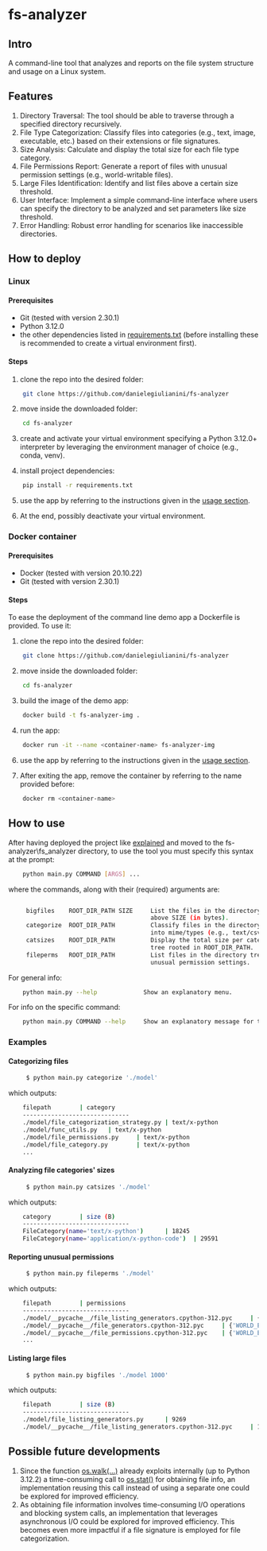 # fs-analyzer

## Intro
A command-line tool that analyzes and reports on the file system structure and usage on a Linux system.

## Features
1. Directory Traversal: The tool should be able to traverse through a specified directory recursively.
2. File Type Categorization: Classify files into categories (e.g., text, image, executable, etc.) based on their extensions or file signatures.
3. Size Analysis: Calculate and display the total size for each file type category.
4. File Permissions Report: Generate a report of files with unusual permission settings (e.g., world-writable files).
5. Large Files Identification: Identify and list files above a certain size threshold.
6. User Interface: Implement a simple command-line interface where users can specify the directory to be analyzed and set parameters like size threshold.
7. Error Handling: Robust error handling for scenarios like inaccessible directories.

## How to deploy


### Linux

#### Prerequisites
- Git (tested with version 2.30.1)
- Python 3.12.0
- the other dependencies listed in [requirements.txt](./requirements.txt) (before installing these is recommended to create a virtual environment first).

#### Steps
1. clone the repo into the desired folder:

```bash
    git clone https://github.com/danielegiulianini/fs-analyzer
```
2. move inside the downloaded folder:

```bash
    cd fs-analyzer
```

3. create and activate your virtual environment specifying a Python 3.12.0+ interpreter by leveraging the environment manager of choice (e.g., conda, venv).

4. install project dependencies:

```bash
    pip install -r requirements.txt
```

5. use the app by referring to the instructions given in the [usage section](#how-to-use).

6. At the end, possibly deactivate your virtual environment.


### Docker container
#### Prerequisites
- Docker (tested with version 20.10.22)
- Git (tested with version 2.30.1) 

#### Steps
To ease the deployment of the command line demo app a Dockerfile is provided. To use it:

1. clone the repo into the desired folder:

```bash
    git clone https://github.com/danielegiulianini/fs-analyzer
```

2. move inside the downloaded folder:

```bash
    cd fs-analyzer
```

3. build the image of the demo app:

```bash
    docker build -t fs-analyzer-img .
```

4. run the app:

```bash
    docker run -it --name <container-name> fs-analyzer-img
```


6. use the app by referring to the instructions given in the [usage section](#how-to-use).


5. After exiting the app, remove the container by referring to the name provided before:

```bash
    docker rm <container-name>
```

## How to use
After having deployed the project like [explained](#how-to-deploy) and moved to the fs-analyzer\fs_analyzer directory, to use the tool you must specify this syntax at the prompt:

```bash
    python main.py COMMAND [ARGS] ...
``` 

where the commands, along with their (required) arguments are:
```bash

     bigfiles    ROOT_DIR_PATH SIZE     List the files in the directory tree rooted in ROOT_DIR_PATH 
                                        above SIZE (in bytes).
     categorize  ROOT_DIR_PATH          Classify files in the directory tree rooted in ROOT_DIR_PATH 
                                        into mime/types (e.g., text/csv).
     catsizes    ROOT_DIR_PATH          Display the total size per category of files of the directory
                                        tree rooted in ROOT_DIR_PATH.
     fileperms   ROOT_DIR_PATH          List files in the directory tree rooted in ROOT_DIR_PATH with 
                                        unusual permission settings.
```

For general info:
```bash
    python main.py --help             Show an explanatory menu.
```

For info on the specific command:
```bash
    python main.py COMMAND --help     Show an explanatory message for the provided command.
```

### Examples

#### Categorizing files
```bash
     $ python main.py categorize './model'
```

which outputs:
```bash
    filepath        | category
    ------------------------------
    ./model/file_categorization_strategy.py | text/x-python
    ./model/func_utils.py   | text/x-python
    ./model/file_permissions.py     | text/x-python
    ./model/file_category.py        | text/x-python
    ...
```
#### Analyzing file categories' sizes

```bash
     $ python main.py catsizes './model'
```

which outputs:
```bash
    category        | size (B)
    ------------------------------
    FileCategory(name='text/x-python')      | 18245
    FileCategory(name='application/x-python-code')  | 29591
```
#### Reporting unusual permissions

```bash
     $ python main.py fileperms './model'
```

which outputs:
```bash
    filepath        | permissions
    ------------------------------
    ./model/__pycache__/file_listing_generators.cpython-312.pyc     | {'WORLD_EXECUTABLE'}
    ./model/__pycache__/file_generators.cpython-312.pyc     | {'WORLD_EXECUTABLE'}
    ./model/__pycache__/file_permissions.cpython-312.pyc    | {'WORLD_EXECUTABLE'}
    ...
```

#### Listing large files

```bash
     $ python main.py bigfiles './model 1000'
```

which outputs:
```bash
    filepath        | size (B)
    ------------------------------
    ./model/file_listing_generators.py      | 9269
    ./model/__pycache__/file_listing_generators.cpython-312.pyc     | 10174
```

## Possible future developments

1. Since the function [os.walk(...)](https://docs.python.org/3/library/os.html#os.walk) already exploits internally (up to Python 3.12.2) a time-consuming call to [os.stat()](https://docs.python.org/3/library/os.html#os.stat) for obtaining file info, an implementation reusing this call instead of using a separate one could be explored for improved efficiency.
2. As obtaining file information involves time-consuming I/O operations and blocking system calls, an implementation that leverages asynchronous I/O could be explored for improved efficiency. This becomes even more impactful if a file signature is employed for file categorization.
